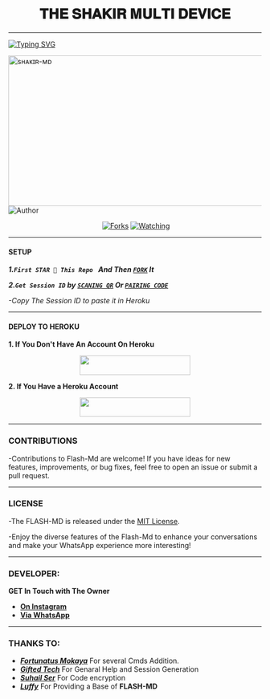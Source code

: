 <h1 align="center"> 𝐓𝐇𝐄 𝐒𝐇𝐀𝐊𝐈𝐑 𝐌𝐔𝐋𝐓𝐈 𝐃𝐄𝐕𝐈𝐂𝐄  </h1>
<p align="center">  

***
  
<a href="https://git.io/typing-svg"><img src="https://readme-typing-svg.demolab.com?font=Black+Ops+One&size=50&pause=1000&color=1BAFBAFF&center=true&width=910&height=100&lines=THANKS FOR CHOOSING +SHAKIR-MD;MULTI+DEVICE+WHATSAPP+BOT;CREATED+BY+SHAKIR+KING;RELEASED+29.4.2024" alt="Typing SVG" /></a>
  </p>
    <img alt="sʜᴀᴋɪʀ-ᴍᴅ" width="700" height="300" src="https://telegra.ph/file/e001c688ec9c283c01ee5.jpg">
<ahref="https://github.com/shakirofficial/SHAKIR_MD"><img title="Author" src="https://img.shields.io/badge/Shakir_MD-black?style=for-the-badge&logo=github"></a>
<p/>
<p align="center">
<a href="(https://github.com/shakirofficial/SHAKIR_MD)"><img (https://github.com/shakirofficial/SHAKIR_MD)"></a>
<a href="https://github.com/franceking1/Flash-Md/network/members"><img title="Forks" src="https://img.shields.io/github/forks/franceking1/Flash-Md?style=social"></a>
<a href="https://github.com/franceking1/Flash-Md/watchers"><img title="Watching" src="https://img.shields.io/github/watchers/franceking1/Flash-Md?label=Watching&style=social"></a>
  
***

#### SETUP 

***1.`First STAR 🌟 This Repo ` And Then [`FORK`]([[](https://github.com/shakirofficial/SHAKIR_MD)](https://github.com/shakirofficial/SHAKIR_MD)/fork) It***

***2.`Get Session ID` by [`SCANING QR`](https://shakir-md-qr.onrender.com) Or [`PAIRING CODE`](https://shakir-md-z6lm.onrender.com/pair)***

*-Copy The Session ID to paste it in Heroku*

***

#### DEPLOY TO HEROKU 
**1. If You Don't Have An Account On Heroku**
    <br>
<p align="center"><a href="https://signup.heroku.com">
 <img src="https://img.shields.io/badge/Create%20Account%20Now-blue?style=for-the-badge&logo=heroku" width="220" height="38.45"/></a></p>

**2. If You Have a Heroku Account**
    <br>
<p align="center"><a href="https://flash-deploy.vercel.app"> <img src="https://img.shields.io/badge/DEPLOY%20NOW-blue?style=for-the-badge&logo=heroku" width="220" height="38.45"/></a></p>


***


### CONTRIBUTIONS 
-Contributions to Flash-Md are welcome! If you have ideas for new features, improvements, or bug fixes, feel free to open an issue or submit a pull request.

***

### LICENSE 
-The FLASH-MD is released under the [MIT License](https://opensource.org/licenses/MIT).

-Enjoy the diverse features of the Flash-Md  to enhance your conversations and make your WhatsApp experience more interesting!

***
### DEVELOPER:
**GET In Touch with The Owner**
- [**On Instagram**](https://instagram.com/france.king1)
- [**Via WhatsApp**](https://wa.me/254757835036)

***

### THANKS TO:
- [***Fortunatus Mokaya***](https://github.com/Fortunatusmokaya) For several Cmds Addition.
- [***Gifted Tech***](https://github.com/giftedtechnexus) For Genaral Help and Session Generation
- [***Suhail Ser***](https://github.com/SuhailTechInfo) For Code encryption 
- [***Luffy***](https://github.com/Luffy2ndAccount) For Providing a Base of **FLASH-MD**
